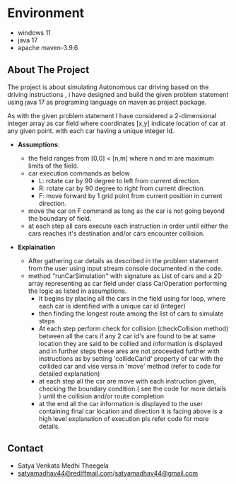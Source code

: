 # Environment
- windows 11
- java 17
- apache maven-3.9.6

## About The Project

The project is about simulating Autonomous car driving based on the driving instructions , i have designed and build the given problem statement
using java 17 as programing language on maven as project package.

As with the given problem statement I have considered a 2-dimensional integer array as car field where coordinates [x,y] indicate location of car at any given point.
with each car having a unique integer Id.

- **Assumptions**:
   - the field ranges from [0,0] < [n,m] where n and m are maximum limits of the field.
   - car execution commands as below
      - L: rotate car by 90 degree to left from current direction.
      - R: rotate car by 90 degree to right from current direction.
      - F: move forward by 1 grid point from current position in current direction.
   - move the car on F command as long as the car is not going beyond the boundary of field.
   - at each step all cars execute each instruction in order until either the cars reaches it's destination and/or cars encounter collision.

- **Explaination**

   - After gathering car details as described in the problem statement from the user using input stream console documented in the code.
   - method "runCarSimulation" with signature as List of cars and a 2D array representing as car field under class CarOperation performing the logic as listed in assumptions.
        - It begins by placing all the cars in the field using for loop, where each car is identified with a unique car id (integer)
        - then finding the longest route among the list of cars to simulate steps
        - At each step perform check for collision (checkCollision method) between all the cars if any 2 car id's are found to be at same location they are said to be collied and information is displayed
          and in further steps these ares are not proceeded further with instructions as by setting 'collideCarId' property of car with the collided car and vise versa in 'move' method (refer to code for detailed explanation)
        - at each step all the car are move with each instruction given, checking the boundary condition.( see the code for more details ) until the collision and/or route completion
        - at the end all the car information is displayed to the user containing final car location and direction it is facing
   above is a high level explanation of execution pls refer code for more details.
     
## Contact
- Satya Venkata Medhi Theegela
- satyamadhav44@rediffmail.com/satyamadhav44@gmail.com
